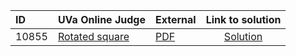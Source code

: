 | ID | UVa Online Judge | External | Link to solution |
|:---|:---|:---|:---:|
| 10855 | [Rotated square](https://onlinejudge.org/index.php?option=com_onlinejudge&Itemid=8&category=624&page=show_problem&problem=1796) | [PDF](https://onlinejudge.org/external/108/10855.pdf) | [Solution](https://github.com/versenyi98/uva-solutions/tree/main/solutions/10855%20-%20Rotated%20square)|

